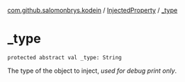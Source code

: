 [com.github.salomonbrys.kodein](../index.md) / [InjectedProperty](index.md) / [_type](.)

# _type

`protected abstract val _type: String`

The type of the object to inject, *used for debug print only*.

